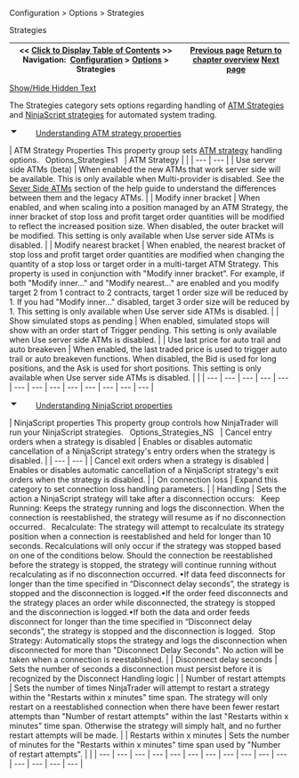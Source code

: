 ﻿


Configuration \> Options \> Strategies






















Strategies







| \<\< [Click to Display Table of Contents](options_strategies.md) \>\> **Navigation:**     [Configuration](configuration-1.md) \> [Options](options-1.md) \> Strategies | [Previous page](options_trading-1.md) [Return to chapter overview](options-1.md) [Next page](options_ati-1.md) |
| --- | --- |




[Show/Hide Hidden Text](javascript:HMToggleExpandAll(!HMAnyToggleOpen()) "Click to open/close expanding sections")









The Strategies category sets options regarding handling of [ATM Strategies](atm_strategy-1.md) and [NinjaScript strategies](strategy-1.md) for automated system trading.


![tog_minus](tog_minus-1.gif)        [Understanding ATM strategy properties](javascript:HMToggle('toggle','UnderstandingAtmStrategyProperties','UnderstandingAtmStrategyProperties_ICON'))




| ATM Strategy Properties This property group sets [ATM strategy](atm_strategy-1.md) handling options.   Options_Strategies1     | ATM Strategy |  | | --- | --- | | Use server side ATMs (beta) | When enabled the new ATMs that work server side will be available. This is only available when Multi\-provider is disabled. See the [Sever Side ATMs](server-side-atm-strategy-1.md) section of the help guide to understand the differences between them and the legacy ATMs. | | Modify inner bracket | When enabled, and when scaling into a position managed by an ATM Strategy, the inner bracket of stop loss and profit target order quantities will be modified to reflect the increased position size. When disabled, the outer bracket will be modified. This setting is only available when Use server side ATMs is disabled. | | Modify nearest bracket | When enabled, the nearest bracket of stop loss and profit target order quantities are modified when changing the quantity of a stop loss or target order in a multi\-target ATM Strategy. This property is used in conjunction with "Modify inner bracket". For example, if both "Modify inner..." and "Modify nearest..." are enabled and you modify target 2 from 1 contract to 2 contracts, target 1 order size will be reduced by 1\. If you had "Modify inner..." disabled, target 3 order size will be reduced by 1\. This setting is only available when Use server side ATMs is disabled. | | Show simulated stops as pending | When enabled, simulated stops will show with an order start of Trigger pending. This setting is only available when Use server side ATMs is disabled. | | Use last price for auto trail and auto breakeven | When enabled, the last traded price is used to trigger auto trail or auto breakeven functions. When disabled, the Bid is used for long positions, and the Ask is used for short positions. This setting is only available when Use server side ATMs is disabled. | |
| --- | --- | --- | --- | --- | --- | --- | --- | --- | --- | --- | --- | --- |



![tog_minus](tog_minus-1.gif)        [Understanding NinjaScript properties](javascript:HMToggle('toggle','UnderstandingninjascriptProperties','UnderstandingninjascriptProperties_ICON'))




| NinjaScript properties This property group controls how NinjaTrader will run your NinjaScript strategies.    Options_Strategies_NS     | Cancel entry orders when a strategy is disabled | Enables or disables automatic cancellation of a NinjaScript strategy's entry orders when the strategy is disabled. | | --- | --- | | Cancel exit orders when a strategy is disabled | Enables or disables automatic cancellation of a NinjaScript strategy's exit orders when the strategy is disabled. | | On connection loss | Expand this category to set connection loss handling parameters. | | Handling | Sets the action a NinjaScript strategy will take after a disconnection occurs:   Keep Running: Keeps the strategy running and logs the disconnection. When the connection is reestablished, the strategy will resume as if no disconnection occurred.   Recalculate: The strategy will attempt to recalculate its strategy position when a connection is reestablished and held for longer than 10 seconds. Recalculations will only occur if the strategy was stopped based on one of the conditions below. Should the connection be reestablished before the strategy is stopped, the strategy will continue running without recalculating as if no disconnection occurred. •If data feed disconnects for longer than the time specified in “Disconnect delay seconds”, the strategy is stopped and the disconnection is logged.•If the order feed disconnects and the strategy places an order while disconnected, the strategy is stopped and the disconnection is logged.•If both the data and order feeds disconnect for longer than the time specified in “Disconnect delay seconds”, the strategy is stopped and the disconnection is logged.  Stop Strategy: Automatically stops the strategy and logs the disconnection when disconnected for more than "Disconnect Delay Seconds". No action will be taken when a connection is reestablished. | | Disconnect delay seconds | Sets the number of seconds a disconnection must persist before it is recognized by the Disconnect Handling logic | | Number of restart attempts | Sets the number of times NinjaTrader will attempt to restart a strategy within the "Restarts within x minutes" time span. The strategy will only restart on a reestablished connection when there have been fewer restart attempts than "Number of restart attempts" within the last "Restarts within x minutes" time span. Otherwise the strategy will simply halt, and no further restart attempts will be made. | | Restarts within x minutes | Sets the number of minutes for the "Restarts within x minutes" time span used by "Number of restart attempts". | |
| --- | --- | --- | --- | --- | --- | --- | --- | --- | --- | --- | --- | --- | --- | --- |










